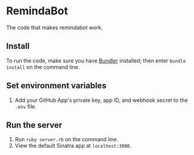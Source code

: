 # RemindaBot

The code that makes remindabot work.

## Install

To run the code, make sure you have [Bundler](http://gembundler.com/) installed; then enter `bundle install` on the command line.

## Set environment variables

1. Add your GitHub App's private key, app ID, and webhook secret to the `.env` file.

## Run the server

1. Run `ruby server.rb` on the command line.
1. View the default Sinatra app at `localhost:3000`.

